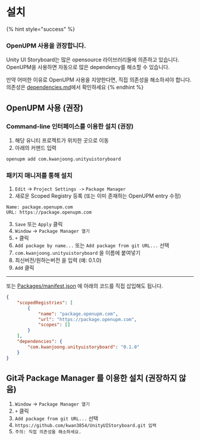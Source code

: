 # 설치

{% hint style="success" %}
### OpenUPM 사용을 권장합니다.

Unity UI Storyboard는 많은 opensource 라이브러리들에 의존하고 있습니다. OpenUPM을 사용하면 자동으로 많은 dependency를 해소할 수 있습니다.&#x20;

만약 어떠한 이유로 OpenUPM 사용을 지양한다면, 직접 의존성을 해소하셔야 합니다. 의존성은 [dependencies.md](../undefined/dependencies.md "mention")에서 확인하세요
{% endhint %}

## OpenUPM 사용 (권장)

### Command-line 인터페이스를 이용한 설치 (권장)

1. 해당 유니티 프로젝트가 위치한 곳으로 이동
2. 아래의 커맨드 입력

```bash
openupm add com.kwanjoong.unityuistoryboard
```

### 패키지 매니저를 통해 설치

1. `Edit` -> `Project Settings ->` `Package Manager`
2. 새로운 Scoped Registry 등록 (또는 이미 존재하는 OpenUPM entry 수정)

```
Name: package.openupm.com
URL: https://package.openupm.com
```

3. `Save` 또는 `Apply` 클릭
4. `Window` -> `Package Manager 열기`
5. `+` 클릭
6. &#x20;`Add package by name...` 또는 `Add package from git URL...` 선택
7. `com.kwanjoong.unityuistoryboard` 을 이름에 붙여넣기
8. 최신버전/원하는버전 을 입력 (예: 0.1.0)
9. `Add` 클릭

***

또는 [Packages/manifest.json](https://docs.unity3d.com/Manual/upm-manifestPrj.html) 에 아래의 코드를 직접 삽입해도 됩니다.

```json
{
    "scopedRegistries": [
        {
            "name": "package.openupm.com",
            "url": "https://package.openupm.com",
            "scopes": []
        }
    ],
    "dependencies": {
        "com.kwanjoong.unityuistoryboard": "0.1.0"
    }
}
```

## Git과 Package Manager 를 이용한 설치 (권장하지 않음)

1. `Window` -> `Package Manager 열기`
2. `+` 클릭
3. `Add package from git URL...` 선택
4. `https://github.com/kwan3854/UnityUIStoryboard.git 입력`
5. `주의: 직접 의존성을 해소하세요.`
